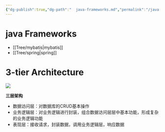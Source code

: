 ```yaml
---
{"dg-publish":true,"dg-path":"  java-frameworks.md","permalink":"/java-frameworks/","tags":["CS/programming-languages/java"],"created":"2022-08-02T17:04:09.409+08:00","updated":"2023-08-27T03:46:40.432+08:00"}
---
```



# java Frameworks


- [[Tree/mybatis\|mybatis]]
- [[Tree/spring\|spring]]





# 3-tier Architecture

![](https://gcore.jsdelivr.net/gh/AlexLiu2022/resources/img/diagram-of-3-tier-architecture.png)

**三层架构**

- 数据访问层：对数据库的CRUD基本操作
- 业务逻辑层：对业务逻辑进行封装，组合数据访问层层中基本功能，形成复杂的业务逻辑功能
- 表现层：接收请求，封装数据，调用业务逻辑层，响应数据



